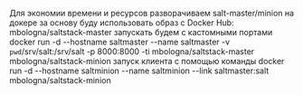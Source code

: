 Для экономии времени и ресурсов разворачиваем salt-master/minion на докере за основу буду использовать образ с Docker Hub:
mbologna/saltstack-master
запускать будем с кастомными портами 
docker run -d --hostname saltmaster --name saltmaster -v `pwd`/srv/salt:/srv/salt -p 8000:8000 -ti mbologna/saltstack-master
mbologna/saltstack-minion
запуск клиента  с помощью команды
docker run -d --hostname saltminion --name saltminion --link saltmaster:salt mbologna/saltstack-minion

